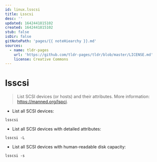 ```yaml
---
id: linux.lsscsi
title: Lsscsi
desc: ''
updated: 1642441815102
created: 1642441815102
stub: false
isDir: false
gitNotePath: 'pages/{{ noteHiearchy }}.md'
sources:
  - name: tldr-pages
    url: 'https://github.com/tldr-pages/tldr/blob/master/LICENSE.md'
    license: Creative Commons
---
```

# lsscsi

> List SCSI devices (or hosts) and their attributes.
> More information: <https://manned.org/lspci>.

- List all SCSI devices:

`lsscsi`

- List all SCSI devices with detailed attributes:

`lsscsi -L`

- List all SCSI devices with human-readable disk capacity:

`lsscsi -s`

